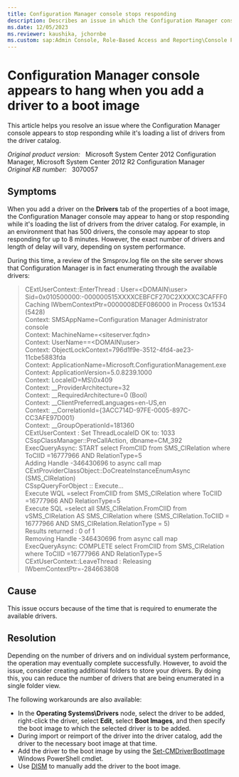 ```yaml
---
title: Configuration Manager console stops responding 
description: Describes an issue in which the Configuration Manager console appears to stop responding while it's loading a list of drivers from the driver catalog.
ms.date: 12/05/2023
ms.reviewer: kaushika, jchornbe
ms.custom: sap:Admin Console, Role-Based Access and Reporting\Console Performance
---
```

# Configuration Manager console appears to hang when you add a driver to a boot image

This article helps you resolve an issue where the Configuration Manager console appears to stop responding while it's loading a list of drivers from the driver catalog.

_Original product version:_ &nbsp; Microsoft System Center 2012 Configuration Manager, Microsoft System Center 2012 R2 Configuration Manager  
_Original KB number:_ &nbsp; 3070057

## Symptoms

When you add a driver on the **Drivers** tab of the properties of a boot image, the Configuration Manager console may appear to hang or stop responding while it's loading the list of drivers from the driver catalog. For example, in an environment that has 500 drivers, the console may appear to stop responding for up to 8 minutes. However, the exact number of drivers and length of delay will vary, depending on system performance.

During this time, a review of the Smsprov.log file on the site server shows that Configuration Manager is in fact enumerating through the available drivers:

> CExtUserContext::EnterThread : User=\<DOMAIN\user> Sid=0x010500000:-000000515XXXXCEBFCF270C2XXXXC3CAFFF0 Caching IWbemContextPtr=0000008DEF086000 in Process 0x1534 (5428)  
> Context: SMSAppName=Configuration Manager Administrator console  
> Context: MachineName=\<siteserver.fqdn>  
> Context: UserName==\<DOMAIN\user>  
> Context: ObjectLockContext=796d1f9e-3512-4fd4-ae23-11cbe5883fda  
> Context: ApplicationName=Microsoft.ConfigurationManagement.exe  
> Context: ApplicationVersion=5.0.8239.1000  
> Context: LocaleID=MS\0x409  
> Context: __ProviderArchitecture=32  
> Context: \__RequiredArchitecture=0 (Bool)  
> Context: __ClientPreferredLanguages=en-US,en  
> Context: __CorrelationId={3ACC714D-97FE-0005-897C-CC3AFE97D001}  
> Context: __GroupOperationId=181360  
> CExtUserContext : Set ThreadLocaleID OK to: 1033  
> CSspClassManager::PreCallAction, dbname=CM_392  
> ExecQueryAsync: START select FromCIID from SMS_CIRelation where ToCIID =16777966 AND RelationType=5  
> Adding Handle -346430696 to async call map  
> CExtProviderClassObject::DoCreateInstanceEnumAsync (SMS_CIRelation)  
> CSspQueryForObject :: Execute...  
> Execute WQL =select FromCIID from SMS_CIRelation where ToCIID =16777966 AND RelationType=5  
> Execute SQL =select all SMS_CIRelation.FromCIID from vSMS_CIRelation AS SMS_CIRelation where (SMS_CIRelation.ToCIID = 16777966 AND SMS_CIRelation.RelationType = 5)  
> Results returned : 0 of 1  
> Removing Handle -346430696 from async call map  
> ExecQueryAsync: COMPLETE select FromCIID from SMS_CIRelation where ToCIID =16777966 AND RelationType=5  
> CExtUserContext::LeaveThread : Releasing IWbemContextPtr=-284663808

## Cause

This issue occurs because of the time that is required to enumerate the available drivers.

## Resolution

Depending on the number of drivers and on individual system performance, the operation may eventually complete successfully. However, to avoid the issue, consider creating additional folders to store your drivers. By doing this, you can reduce the number of drivers that are being enumerated in a single folder view.

The following workarounds are also available:

- In the **Operating Systems\Drivers** node, select the driver to be added, right-click the driver, select **Edit**, select **Boot Images**, and then specify the boot image to which the selected driver is to be added.
- During import or reimport of the driver into the driver catalog, add the driver to the necessary boot image at that time.
- Add the driver to the boot image by using the [Set-CMDriverBootImage](/previous-versions/system-center/powershell/system-center-2012-r2/jj821905(v=sc.20)?redirectedfrom=MSDN) Windows PowerShell cmdlet.
- Use [DISM](/previous-versions/windows/it-pro/windows-8.1-and-8/dn613857(v=win.10)?redirectedfrom=MSDN) to manually add the driver to the boot image.
